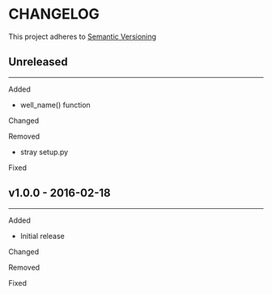 # CHANGELOG

This project adheres to [Semantic Versioning](http://semver.org/)

## Unreleased
---
Added
- well_name() function

Changed

Removed
- stray setup.py

Fixed

## v1.0.0 - 2016-02-18
---
Added
- Initial release

Changed

Removed

Fixed
